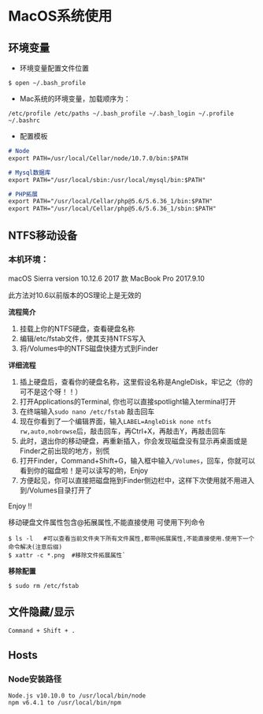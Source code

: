# MacOS系统使用

## 环境变量

- 环境变量配置文件位置 

```shell
$ open ~/.bash_profile
```

- Mac系统的环境变量，加载顺序为：

```shell
/etc/profile /etc/paths ~/.bash_profile ~/.bash_login ~/.profile ~/.bashrc
```

- 配置模板

```markdown
# Node 
export PATH=/usr/local/Cellar/node/10.7.0/bin:$PATH

# Mysql数据库
export PATH="/usr/local/sbin:/usr/local/mysql/bin:$PATH"  

# PHP拓展
export PATH="/usr/local/Cellar/php@5.6/5.6.36_1/bin:$PATH"
export PATH="/usr/local/Cellar/php@5.6/5.6.36_1/sbin:$PATH"
```



## NTFS移动设备

### 本机环境： 

macOS Sierra version 10.12.6 
2017 款 MacBook Pro 
2017.9.10

此方法对10.6以前版本的OS理论上是无效的 

**流程简介**

1. 挂载上你的NTFS硬盘，查看硬盘名称
2. 编辑/etc/fstab文件，使其支持NTFS写入
3. 将/Volumes中的NTFS磁盘快捷方式到Finder

**详细流程**

1. 插上硬盘后，查看你的硬盘名称，这里假设名称是AngleDisk，牢记之（你的可不是这个呀！！）
2. 打开Applications的Terminal, 你也可以直接spotlight输入terminal打开
3. 在终端输入`sudo nano /etc/fstab` 敲击回车
4. 现在你看到了一个编辑界面，输入`LABEL=AngleDisk none ntfs rw,auto,nobrowse`后，敲击回车，再Ctrl+X，再敲击Y，再敲击回车
5. 此时，退出你的移动硬盘，再重新插入，你会发现磁盘没有显示再桌面或是Finder之前出现的地方，别慌
6. 打开Finder，Command+Shift+G，输入框中输入`/Volumes`，回车，你就可以看到你的磁盘啦！是可以读写的哟，Enjoy
7. 方便起见，你可以直接把磁盘拖到Finder侧边栏中，这样下次使用就不用进入到/Volumes目录打开了

Enjoy !!

移动硬盘文件属性包含@拓展属性,不能直接使用 可使用下列命令

```shell
$ ls -l   #可以查看当前文件夹下所有文件属性,都带@拓展属性,不能直接使用.使用下一个命令解决(注意后缀) 
$ xattr -c *.png  #移除文件拓展属性`
```

**移除配置**

```shell
$ sudo rm /etc/fstab
```





## 文件隐藏/显示

```markdown
Command + Shift + .
```







## Hosts







### Node安装路径

	Node.js v10.10.0 to /usr/local/bin/node
	npm v6.4.1 to /usr/local/bin/npm